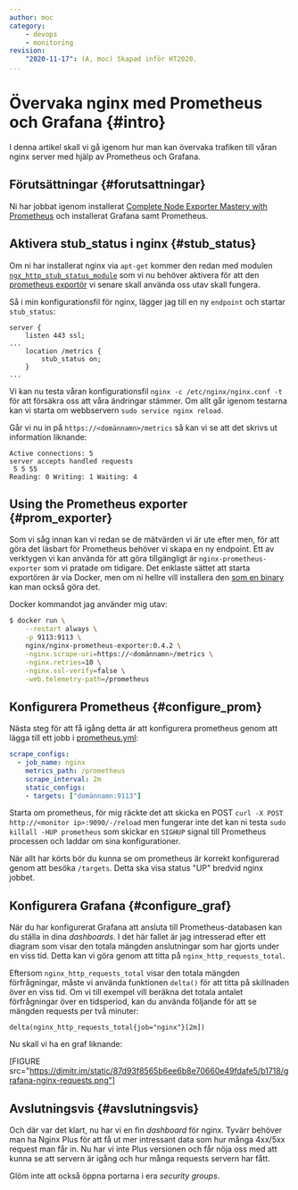 ```yaml
---
author: moc 
category:
    - devops
    - monitoring
revision:
    "2020-11-17": (A, moc) Skapad inför HT2020.
...
```

Övervaka nginx med Prometheus och Grafana {#intro}
=====================================================

I denna artikel skall vi gå igenom hur man kan övervaka trafiken till våran nginx server med hjälp av Prometheus och Grafana.

<!--more-->

Förutsättningar {#forutsattningar}
-------------------------------------
Ni har jobbat igenom installerat [Complete Node Exporter Mastery with Prometheus](https://devconnected.com/complete-node-exporter-mastery-with-prometheus/) och installerat Grafana samt Prometheus.


Aktivera stub_status i nginx {#stub_status}
---------------------------------------------------------
Om ni har installerat nginx via `apt-get` kommer den redan med modulen [`ngx_http_stub_status_module`](http://nginx.org/en/docs/http/ngx_http_stub_status_module.html) som vi nu behöver aktivera för att den [prometheus exportör](https://github.com/nginxinc/nginx-prometheus-exporter) vi senare skall använda oss utav skall fungera.


Så i min konfigurationsfil för nginx, lägger jag till en ny `endpoint` och startar `stub_status`:

```
server {
    listen 443 ssl;
...
    location /metrics {
        stub_status on;
    }
...
```

Vi kan nu testa våran konfigurationsfil `nginx -c /etc/nginx/nginx.conf -t` för att försäkra oss att våra ändringar stämmer. Om allt går igenom testarna kan vi starta om webbservern `sudo service nginx reload`.


Går vi nu in på `https://<domännamn>/metrics` så kan vi se att det skrivs ut information liknande:

```
Active connections: 5 
server accepts handled requests
 5 5 55 
Reading: 0 Writing: 1 Waiting: 4 
```

Using the Prometheus exporter {#prom_exporter}
---------------------------------------------------------
Som vi såg innan kan vi redan se de mätvärden vi är ute efter men, för att göra det läsbart för Prometheus behöver vi skapa en ny endpoint. Ett av verktygen vi kan använda för att göra tillgängligt är `nginx-prometheus-exporter` som vi pratade om tidigare. Det enklaste sättet att starta exportören är via Docker, men om ni hellre vill installera den [som en binary](https://github.com/nginxinc/nginx-prometheus-exporter#running-the-exporter-binary) kan man också göra det.

Docker kommandot jag använder mig utav:

```bash
$ docker run \
    --restart always \
    -p 9113:9113 \
    nginx/nginx-prometheus-exporter:0.4.2 \
    -nginx.scrape-uri=https://<domännamn>/metrics \
    -nginx.retries=10 \
    -nginx.ssl-verify=false \
    -web.telemetry-path=/prometheus
```

Konfigurera Prometheus {#configure_prom}
---------------------------------------------------------
Nästa steg för att få igång detta är att konfigurera prometheus genom att lägga till ett jobb i [prometheus.yml](https://devconnected.com/complete-node-exporter-mastery-with-prometheus/#b_Installing_Prometheus):

```yml
scrape_configs: 
  - job_name: nginx
    metrics_path: /prometheus
    scrape_interval: 2m
    static_configs: 
    - targets: ["domännamn:9113"]
```

Starta om prometheus, för mig räckte det att skicka en POST `curl -X POST http://<monitor ip>:9090/-/reload` men fungerar inte det kan ni testa `sudo killall -HUP prometheus` som skickar en `SIGHUP` signal till Prometheus processen och laddar om sina konfigurationer.

När allt har körts bör du kunna se om prometheus är korrekt konfigurerad genom att besöka `/targets`. Detta ska visa status "UP" bredvid nginx jobbet.


Konfigurera Grafana {#configure_graf}
---------------------------------------------------------
När du har konfigurerat Grafana att ansluta till Prometheus-databasen kan du ställa in dina *dashboards*. I det här fallet är jag intresserad efter ett diagram som visar den totala mängden anslutningar som har gjorts under en viss tid. Detta kan vi göra genom att titta på `nginx_http_requests_total`.

Eftersom `nginx_http_requests_total` visar den totala mängden förfrågningar, måste vi använda funktionen `delta()` för att titta på skillnaden över en viss tid. Om vi till exempel vill beräkna det totala antalet förfrågningar över en tidsperiod, kan du använda följande för att se mängden requests per två minuter:

```
delta(nginx_http_requests_total{job="nginx"}[2m])
```

Nu skall vi ha en graf liknande:

[FIGURE src="https://dimitr.im/static/87d93f8565b6ee6b8e70660e49fdafe5/b1718/grafana-nginx-requests.png"]


Avslutningsvis {#avslutningsvis}
-------------------------------------
Och där var det klart, nu har vi en fin *dashboard* för nginx. Tyvärr behöver man ha Nginx Plus för att få ut mer intressant data som hur många 4xx/5xx request man får in. Nu har vi inte Plus versionen och får nöja oss med att kunna se att servern är igång och hur många requests servern har fått.

Glöm inte att också öppna portarna i era *security groups*.